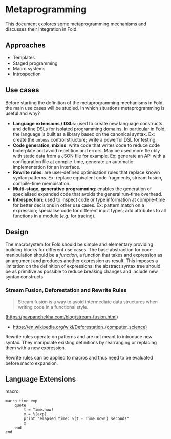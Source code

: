 # Metaprogramming

This document explores some metaprogramming mechanisms and discusses their integration in Fold.

## Approaches

- Templates
- Staged programming
- Macro systems
- Introspection


## Use cases

Before starting the definition of the metaprogramming mechanisms in Fold, the main use cases will be studied. In which situations metaprogramming is useful and why?

- **Language extensions / DSLs**: used to create new language constructs and define DSLs for isolated programming domains. In particular in Fold, the language is built as a library based on the canonical syntax. Ex: create the `unless` control structure; write a powerful DSL for testing.
- **Code generation, mixins**: write code that writes code to reduce code boilerplate and avoid repetition and errors. May be used more flexibly with static data from a JSON file for example. Ex: generate an API with a configuration file at compile-time, generate an automatic implementation for an interface. 
- **Rewrite rules**: are user-defined optimisation rules that replace known syntax patterns. Ex: replace equivalent code fragments, stream fusion, compile-time memoisation.
- **Multi-stage, generative programming**: enables the generation of specialised expanded code that avoids the general run-time overhead.
- **Introspection**: used to inspect code or type information at compile-time for better decisions in other use cases. Ex: pattern match on a expression; specialise code for different input types; add attributes to all functions in a module (_e.g._ for tracing).


## Design

The macrosystem for Fold should be simple and elementary providing building blocks for different use cases. The base abstraction for code manipulation should be a _function_, a function that takes and expression as an argument and produces another expression as result. This imposes a limitation on the definition of expressions: the abstract syntax tree should be as primitive as possible to reduce breaking changes and include new syntax constructs.


### Stream Fusion, Deforestation and Rewrite Rules

> Stream fusion is a way to avoid intermediate data structures when writing code in a functional style.

(<https://pavpanchekha.com/blog/stream-fusion.html>)

- <https://en.wikipedia.org/wiki/Deforestation_(computer_science)>

Rewrite rules operate on patterns and are not meant to introduce new syntax. They manipulate existing definitions by rearranging or replacing them with a new expression.

Rewrite rules can be applied to macros and thus need to be evaluated before macro expansion.

## Language Extensions

macro 


    macro time exp
        quote
            t = Time.now!
            x = %(exp)
            print "elapsed time: %(t - Time.now!) seconds"
            x
        end
    end
